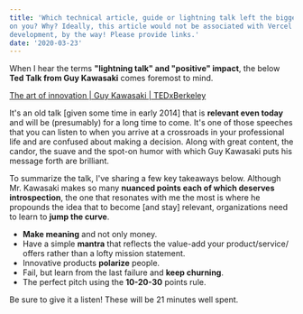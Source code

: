 ```yaml
---
title: 'Which technical article, guide or lightning talk left the biggest positive impression
on you? Why? Ideally, this article would not be associated with Vercel or web
development, by the way! Please provide links.'
date: '2020-03-23'
---
```


When I hear the terms **"lightning talk" and "positive" impact**, the below **Ted Talk from Guy Kawasaki** comes foremost to mind. 

[The art of innovation | Guy Kawasaki | TEDxBerkeley](https://youtu.be/Mtjatz9r-Vc)

It's an old talk [given some time in early 2014] that is **relevant even today** and will be (presumably) for a long time to come. 
It's one of those speeches that you can listen to when you arrive at a crossroads in your professional life and are confused about making a decision.
Along with great content, the candor, the suave and the spot-on humor with which Guy Kawasaki puts his message forth are brilliant.

To summarize the talk, I've sharing a few key takeaways below. Although Mr. Kawasaki makes so many **nuanced points each of which deserves introspection**, the one that resonates with me the most is where he propounds the idea that to become [and stay] relevant, organizations need to learn to **jump the curve**.

* **Make meaning** and not only money.
* Have a simple **mantra** that reflects the value-add your product/service/ offers rather than a lofty mission statement. 
* Innovative products **polarize** people.
* Fail, but learn from the last failure and **keep churning**.
* The perfect pitch using the **10-20-30** points rule.

Be sure to give it a listen! These will be 21 minutes well spent.